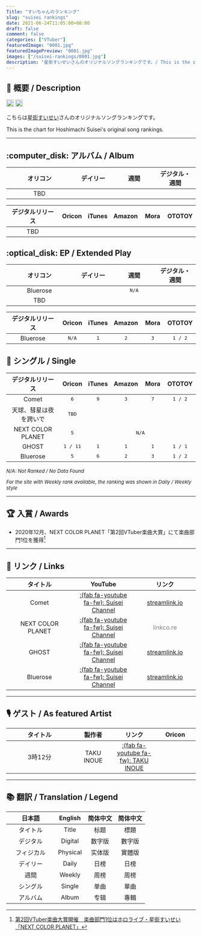 ```yaml
---
Title: "すいちゃんのランキング"
slug: "suisei rankings"
date: 2021-06-24T11:05:00+08:00
draft: false
comment: false
categories: ["VTuber"]
featuredImage: "0001.jpg"
featuredImagePreview: "0001.jpg"
images: ["/suisei-rankings/0001.jpg"]
description: "星街すいせいさんのオリジナルソングランキングです。/ This is the chart for Hoshimachi Suisei's original song rankings."
---
```


## :memo: 概要 / Description

<a href="https://twitter.com/suisei_hosimati"><img src="https://img.shields.io/badge/Twitter-@suisei__hosimati-0075bd?style=flat-square&logo=twitter" height="20"></img></a> <a href="https://www.youtube.com/channel/UC5CwaMl1eIgY8h02uZw7u8A"><img src="https://img.shields.io/badge/YouTube-Suisei%20Channel-d40000?style=flat-square&logo=youtube" height="20"></img></a>

こちらは[星街すいせい](https://twitter.com/suisei_hosimati)さんのオリジナルソングランキングです。

This is the chart for Hoshimachi Suisei's original song rankings.

<!--more-->

---

## :computer_disk: アルバム / Album

<!--Album Oricon start-->

<table>
	<thead>
	<tr>
		<th style="text-align:center" width=35%>オリコン</th>
		<th style="text-align:center" width=21.67%>デイリー</th>
		<th style="text-align:center" width=21.67%>週間</th>
		<th style="text-align:center" width=21.67%>デジタル・週間</th>
	</tr>
	</thead>
	<tbody>
		<tr>
			<td style="text-align:center">TBD</td>
			<td style="text-align:center"><font face="monospace"></font></td> <!--Phy Daily-->
			<td style="text-align:center"><font face="monospace"></font></td> <!--Phy Weekly-->
			<td style="text-align:center"><font face="monospace"></font></td> <!--Digital Weekly-->
		</tr>
	</tbody>
</table>

<!--Album Oricon end-->

<!--Album other site start-->

<table>
	<thead>
		<tr>
			<th style="text-align:center" width=35%>デジタルリリース</th>
			<th style="text-align:center" width=13%>Oricon</th>
			<th style="text-align:center" width=13%>iTunes</th>
			<th style="text-align:center" width=13%>Amazon</th>
			<th style="text-align:center" width=13%>Mora</th>
			<th style="text-align:center" width=13%>OTOTOY</th>
		</tr>
	</thead>
	<tbody>
		<tr>
			<td style="text-align:center">TBD</td>
			<td style="text-align:center"><font face="monospace"></font></td> <!--Oricon-->
			<td style="text-align:center"><font face="monospace"></font></td> <!--iTunes-->
			<td style="text-align:center"><font face="monospace"></font></td> <!--Amazon-->
			<td style="text-align:center"><font face="monospace"></font></td> <!--Mora-->
			<td style="text-align:center"><font face="monospace"></font></td> <!--OTOTOY-->
		</tr>
	</tbody>
</table>

<!--Album other site end-->

## :optical_disk: EP / Extended Play

<!--EP Oricon start-->

<table>
	<thead>
		<tr>
			<th style="text-align:center" width=35%>オリコン</th>
			<th style="text-align:center" width=21.67%>デイリー</th>
			<th style="text-align:center" width=21.67%>週間</th>
			<th style="text-align:center" width=21.67%>デジタル・週間</th>
		</tr>
	</thead>
	<tbody>
		<tr>
			<td style="text-align:center">Bluerose</td>
			<td style="text-align:center" colspan=3><font face="monospace">N/A</font></td>
		</tr>
		<tr>
			<td style="text-align:center">TBD</td>
			<td style="text-align:center"><font face="monospace"></font></td> <!--Phy Daily-->
			<td style="text-align:center"><font face="monospace"></font></td> <!--Phy Weekly-->
			<td style="text-align:center"><font face="monospace"></font></td> <!--Digital Weekly-->
		</tr>
	</tbody>
</table>

<!--EP Oricon end-->

<!--EP other site start-->

<table>
	<thead>
		<tr>
			<th style="text-align:center" width=35%>デジタルリリース</th>
			<th style="text-align:center" width=13%>Oricon</th>
			<th style="text-align:center" width=13%>iTunes</th>
			<th style="text-align:center" width=13%>Amazon</th>
			<th style="text-align:center" width=13%>Mora</th>
			<th style="text-align:center" width=13%>OTOTOY</th>
		</tr>
	</thead>
	<tbody>
		<tr>
			<td style="text-align:center">Bluerose</td>
			<td style="text-align:center"><font face="monospace">N/A</font></td> <!--Oricon-->
			<td style="text-align:center"><font face="monospace">1</font></td> <!--iTunes-->
			<td style="text-align:center"><font face="monospace">2</font></td> <!--Amazon-->
			<td style="text-align:center"><font face="monospace">3</font></td> <!--Mora-->
			<td style="text-align:center"><font face="monospace">1 / 2</font></td> <!--OTOTOY-->
		</tr>
	</tbody>
</table>

<!--EP other site end-->

## :musical_note: シングル / Single

<table>
	<thead>
		<tr>
			<th style="text-align:center" width=35%>デジタルリリース</th>
			<th style="text-align:center" width=13%>Oricon</th>
			<th style="text-align:center" width=13%>iTunes</th>
			<th style="text-align:center" width=13%>Amazon</th>
			<th style="text-align:center" width=13%>Mora</th>
			<th style="text-align:center" width=13%>OTOTOY</th>
		</tr>
	</thead>
	<tbody>
		<tr>
			<td style="text-align:center">Comet</td>
			<td style="text-align:center"><font face="monospace">6</font></td> <!--Oricon-->
			<td style="text-align:center"><font face="monospace">9</font></td> <!--iTunes-->
			<td style="text-align:center"><font face="monospace">3</font></td> <!--Amazon-->
			<td style="text-align:center"><font face="monospace">7</font></td> <!--Mora-->
			<td style="text-align:center"><font face="monospace">1 / 2</font></td> <!--OTOTOY-->
		</tr>
		<tr>
			<td style="text-align:center">天球、彗星は夜を跨いで</td>
			<td style="text-align:center"><font face="monospace">TBD</font></td> <!--Oricon-->
			<td style="text-align:center"><font face="monospace"></font></td> <!--iTunes-->
			<td style="text-align:center"><font face="monospace"></font></td> <!--Amazon-->
			<td style="text-align:center"><font face="monospace"></font></td> <!--Mora-->
			<td style="text-align:center"><font face="monospace"></font></td> <!--OTOTOY-->
		</tr>
		<tr>
			<td style="text-align:center">NEXT COLOR PLANET</td>
			<td style="text-align:center"><font face="monospace">5</font></td> <!--Oricon-->
			<td style="text-align:center" colspan=4><font face="monospace">N/A</font></td>
		</tr>
		<tr>
			<td style="text-align:center">GHOST</td>
			<td style="text-align:center"><font face="monospace">1 / 11</font></td> <!--Oricon-->
			<td style="text-align:center"><font face="monospace">1</font></td> <!--iTunes-->
			<td style="text-align:center"><font face="monospace">1</font></td> <!--Amazon-->
			<td style="text-align:center"><font face="monospace">1</font></td> <!--Mora-->
			<td style="text-align:center"><font face="monospace">1 / 1</font></td> <!--OTOTOY-->
		</tr>
		<tr>
			<td style="text-align:center">Bluerose</td>
			<td style="text-align:center"><font face="monospace">5</font></td> <!--Oricon-->
			<td style="text-align:center"><font face="monospace">6</font></td> <!--iTunes-->
			<td style="text-align:center"><font face="monospace">2</font></td> <!--Amazon-->
			<td style="text-align:center"><font face="monospace">3</font></td> <!--Mora-->
			<td style="text-align:center"><font face="monospace">1 / 2</font></td> <!--OTOTOY-->
		</tr>
	</tbody>
</table>

<font size="2"><i>

N/A: Not Ranked / No Data Found

For the site with Weekly rank available, the ranking was shown in Daily / Weekly style

</i></font>

---

## :trophy: 入賞 / Awards

- 2020年12月、NEXT COLOR PLANET「第2回VTuber楽曲大賞」にて楽曲部門1位を獲得[^1]

---

## :link: リンク / Links

<table>
	<thead>
		<tr>
			<th style="text-align:center" width=35%>タイトル</th>
			<th style="text-align:center" width=32.5%>YouTube</th>
			<th style="text-align:center" width=32.5%>リンク</th>
		</tr>
	</thead>
	<tbody>
		<tr>
			<td style="text-align:center">Comet</td>
			<td style="text-align:center"><a href="https://www.youtube.com/watch?v=3cqV5BKJHyk">:(fab fa-youtube fa-fw): Suisei Channel</a></td>
			<td style="text-align:center"><a href="https://suisei.streamlink.to/bluerose"><i class="fas fa-meteor"></i> streamlink.io</a></td>
		</tr>
		<tr>
			<td style="text-align:center">NEXT COLOR PLANET</td>
			<td style="text-align:center"><a href="https://www.youtube.com/watch?v=vQHVGXdcqEQ">:(fab fa-youtube fa-fw): Suisei Channel</a></td>
			<td style="text-align:center"><font color="grey"><i class="fas fa-link"></i> linkco.re</font></td>
		</tr>
		<tr>
			<td style="text-align:center">GHOST</td>
			<td style="text-align:center"><a href="https://www.youtube.com/watch?v=IKKar5SS29E">:(fab fa-youtube fa-fw): Suisei Channel</a></td>
			<td style="text-align:center"><a href="https://suisei.streamlink.to/GHOST"><i class="fas fa-ghost"></i> streamlink.io</a></td>
		</tr>
		<tr>
			<td style="text-align:center">Bluerose</td>
			<td style="text-align:center"><a href="https://www.youtube.com/watch?v=ZfDYRy17CBY">:(fab fa-youtube fa-fw): Suisei Channel</a></td>
			<td style="text-align:center"><a href="https://suisei.streamlink.to/bluerose"><i class="fas fa-meteor"></i> streamlink.io</a></td>
		</tr>
	</tbody>
</table>

---

## :studio_microphone: ゲスト / As featured Artist

<table>
	<thead>
	<tr>
		<th style="text-align:center" width=35%>タイトル</th>
		<th style="text-align:center" width=21.67%>製作者</th>
		<th style="text-align:center" width=21.67%>リンク</th>
		<th style="text-align:center" width=21.67%>Oricon</th>
	</tr>
	</thead>
	<tbody>
		<tr>
			<td style="text-align:center">3時12分</td>
			<td style="text-align:center">TAKU INOUE</td> <!--Phy Daily-->
			<td style="text-align:center"><a href="https://www.youtube.com/watch?v=vQHVGXdcqEQ">:(fab fa-youtube fa-fw): TAKU INOUE</a></td> <!--Phy Weekly-->
			<td style="text-align:center"><font face="monospace"></font></td> <!--Digital Weekly-->
		</tr>
	</tbody>
</table>

---

## :books: 翻訳 / Translation / Legend

<table>
	<thead>
		<tr>
			<th style="text-align:center" width=35%>日本語</th>
			<th style="text-align:center" width=21.67%>English</th>
			<th style="text-align:center" width=21.67%>简体中文</th>
			<th style="text-align:center" width=21.67%>简体中文</th>
		</tr>
	</thead>
	<tbody>
		<tr>
			<td style="text-align:center">タイトル</td>
			<td style="text-align:center">Title</td>
			<td style="text-align:center">标题</td>
			<td style="text-align:center">標題</td>
		</tr>
		<tr>
			<td style="text-align:center">デジタル</td>
			<td style="text-align:center">Digital</td>
			<td style="text-align:center">数字版</td>
			<td style="text-align:center">數字版</td>
		</tr>
		<tr>
			<td style="text-align:center">フィジカル</td>
			<td style="text-align:center">Physical</td>
			<td style="text-align:center">实体版</td>
			<td style="text-align:center">實體版</td>
		</tr>
		<tr>
			<td style="text-align:center">デイリー</td>
			<td style="text-align:center">Daily</td>
			<td style="text-align:center">日榜</td>
			<td style="text-align:center">日榜</td>
		</tr>
		<tr>
			<td style="text-align:center">週間</td>
			<td style="text-align:center">Weekly</td>
			<td style="text-align:center">周榜</td>
			<td style="text-align:center">周榜</td>
		</tr>
		<tr>
			<td style="text-align:center">シングル</td>
			<td style="text-align:center">Single</td>
			<td style="text-align:center">单曲</td>
			<td style="text-align:center">單曲</td>
		</tr>
		<tr>
			<td style="text-align:center">アルバム</td>
			<td style="text-align:center">Album</td>
			<td style="text-align:center">专辑</td>
			<td style="text-align:center">專輯</td>
		</tr>
	</tbody>
</table>

[^1]: [第2回VTuber楽曲大賞開催　楽曲部門1位はホロライブ・星街すいせい「NEXT COLOR PLANET」](https://panora.tokyo/archives/14764)
